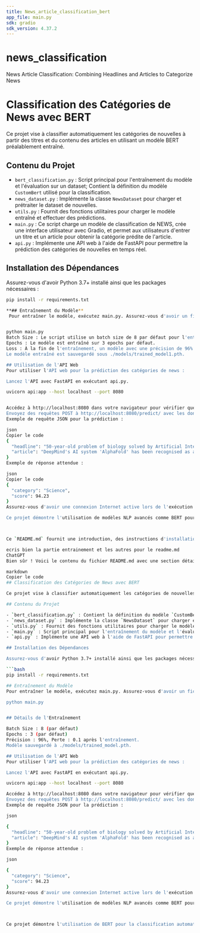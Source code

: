 ```yaml
---
title: News_article_classification_bert
app_file: main.py
sdk: gradio
sdk_version: 4.37.2
---
```

# news_classification
News Article Classification: Combining Headlines and Articles to Categorize News


# Classification des Catégories de News avec BERT

Ce projet vise à classifier automatiquement les catégories de nouvelles à partir des titres et du contenu des articles en utilisant un modèle BERT préalablement entraîné.

## Contenu du Projet

- `bert_classification.py` : Script principal pour l'entraînement du modèle et l'évaluation sur un dataset; Contient la définition du modèle `CustomBert` utilisé pour la classification.
- `news_dataset.py` : Implémente la classe `NewsDataset` pour charger et prétraiter le dataset de nouvelles.
- `utils.py` : Fournit des fonctions utilitaires pour charger le modèle entraîné et effectuer des prédictions.
- `main.py` : Ce script charge un modèle de classification de NEWS, crée une interface utilisateur avec Gradio, et permet aux utilisateurs d'entrer un titre et un article pour obtenir la catégorie prédite de l'article. 
- `api.py` : Implémente une API web à l'aide de FastAPI pour permettre la prédiction des catégories de nouvelles en temps réel.

## Installation des Dépendances

Assurez-vous d'avoir Python 3.7+ installé ainsi que les packages nécessaires :

```bash
pip install -r requirements.txt

**## Entraînement du Modèle** 
 Pour entraîner le modèle, exécutez main.py. Assurez-vous d'avoir un fichier CSV inshort_news_data.csv contenant les données d'entraînement avec les colonnes news_headline et news_article.


python main.py
Batch Size : Le script utilise un batch size de 8 par défaut pour l'entraînement et l'évaluation.
Epochs : Le modèle est entraîné sur 3 epochs par défaut.
Loss : À la fin de l'entraînement, un modèle avec une précision de 96% et une perte de 0.1 est obtenu.
Le modèle entraîné est sauvegardé sous ./models/trained_model1.pth.

## Utilisation de l'API Web
Pour utiliser l'API web pour la prédiction des catégories de news :

Lancez l'API avec FastAPI en exécutant api.py.

uvicorn api:app --host localhost --port 8080


Accédez à http://localhost:8080 dans votre navigateur pour vérifier que l'API est en ligne.
Envoyez des requêtes POST à http://localhost:8080/predict/ avec les données d'entrée requises pour obtenir des prédictions de catégories de news.
Exemple de requête JSON pour la prédiction :

json
Copier le code
{
  "headline": "50-year-old problem of biology solved by Artificial Intelligence",
  "article": "DeepMind's AI system 'AlphaFold' has been recognised as a solution to \"protein folding\", a grand challenge in biology for over 50 years. DeepMind showed it can predict how proteins fold into 3D shapes, a complex process that is fundamental to understanding the biological machinery of life. AlphaFold can predict the shape of proteins within the width of an atom."
}
Exemple de réponse attendue :

json
Copier le code
{
  "category": "Science",
  "score": 94.23
}
Assurez-vous d'avoir une connexion Internet active lors de l'exécution de l'API pour permettre le chargement du tokenizer BERT.

Ce projet démontre l'utilisation de modèles NLP avancés comme BERT pour la classification automatique des données textuelles, spécifiquement dans le domaine des nouvelles et articles. Pour plus d'informations, n'hésitez pas à consulter la documentation des librairies utilisées comme Transformers et FastAPI.



Ce `README.md` fournit une introduction, des instructions d'installation, des détails sur l'entraînement du modèle, l'utilisation de l'API web, et des exemples de requêtes et réponses JSON pour interagir avec l'API. Assurez-vous d'adapter les chemins de fichiers et autres paramètres spécifiques à votre configuration pour un fonctionnement correct du projet.

ecris bien la partie entrainement et les autres pour le readme.md
ChatGPT
Bien sûr ! Voici le contenu du fichier README.md avec une section détaillée sur l'entraînement du modèle et d'autres ajustements :

markdown
Copier le code
## Classification des Catégories de News avec BERT

Ce projet vise à classifier automatiquement les catégories de nouvelles à partir des titres et du contenu des articles en utilisant un modèle BERT préalablement entraîné.

## Contenu du Projet

- `bert_classification.py` : Contient la définition du modèle `CustomBert` utilisé pour la classification.
- `news_dataset.py` : Implémente la classe `NewsDataset` pour charger et prétraiter le dataset de nouvelles.
- `utils.py` : Fournit des fonctions utilitaires pour charger le modèle entraîné et effectuer des prédictions.
- `main.py` : Script principal pour l'entraînement du modèle et l'évaluation sur un dataset divisé.
- `api.py` : Implémente une API web à l'aide de FastAPI pour permettre la prédiction des catégories de nouvelles en temps réel.

## Installation des Dépendances

Assurez-vous d'avoir Python 3.7+ installé ainsi que les packages nécessaires :

```bash
pip install -r requirements.txt

## Entraînement du Modèle
Pour entraîner le modèle, exécutez main.py. Assurez-vous d'avoir un fichier CSV inshort_news_data.csv avec les colonnes news_headline et news_article.

python main.py


## Détails de l'Entraînement

Batch Size : 8 (par défaut)
Epochs : 3 (par défaut)
Précision : 96%, Perte : 0.1 après l'entraînement.
Modèle sauvegardé à ./models/trained_model.pth.

## Utilisation de l'API Web
Pour utiliser l'API web pour la prédiction des catégories de news :

Lancez l'API avec FastAPI en exécutant api.py.

uvicorn api:app --host localhost --port 8080

Accédez à http://localhost:8080 dans votre navigateur pour vérifier que l'API est en ligne.
Envoyez des requêtes POST à http://localhost:8080/predict/ avec les données d'entrée requises pour obtenir des prédictions de catégories de news.
Exemple de requête JSON pour la prédiction :

json

{
  "headline": "50-year-old problem of biology solved by Artificial Intelligence",
  "article": "DeepMind's AI system 'AlphaFold' has been recognised as a solution to \"protein folding\", a grand challenge in biology for over 50 years. DeepMind showed it can predict how proteins fold into 3D shapes, a complex process that is fundamental to understanding the biological machinery of life. AlphaFold can predict the shape of proteins within the width of an atom."
}
Exemple de réponse attendue :

json

{
  "category": "Science",
  "score": 94.23
}
Assurez-vous d'avoir une connexion Internet active lors de l'exécution de l'API pour permettre le chargement du tokenizer BERT.

Ce projet démontre l'utilisation de modèles NLP avancés comme BERT pour la classification automatique des données textuelles, spécifiquement dans le domaine des nouvelles et articles. Pour plus d'informations, n'hésitez pas à consulter la documentation des librairies utilisées comme Transformers et FastAPI.



Ce projet démontre l'utilisation de BERT pour la classification automatique de données textuelles, spécifiquement dans le domaine des nouvelles et articles. Pour plus d'informations, consultez la documentation des librairies utilisées comme Transformers et FastAPI.





